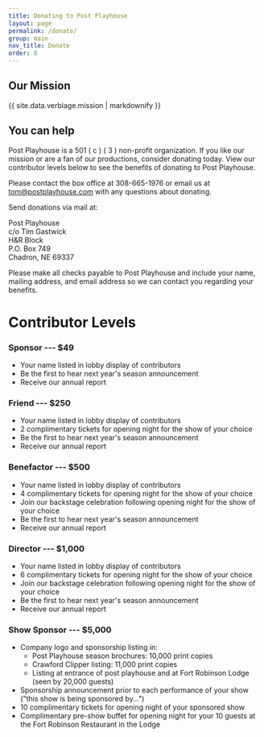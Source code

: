 ```yaml
---
title: Donating to Post Playhouse
layout: page
permalink: /donate/
group: main
nav_title: Donate
order: 8
---
```


## Our Mission

<div class="call-out">
  {{ site.data.verbiage.mission | markdownify }}
</div>

## You can help

Post Playhouse is a 501 ( c ) ( 3 ) non-profit organization. If you like our mission or are a fan of our productions, consider donating today. View our contributor levels below to see the benefits of donating to Post Playhouse.

Please contact the box office at 308-665-1976 or email us at [tom@postplayhouse.com](mailto:tom@postplayhouse.com) with any questions about donating.

Send donations via mail at:

Post Playhouse  
c/o Tim Gastwick  
H&R Block  
P.O. Box 749  
Chadron, NE 69337

Please make all checks payable to Post Playhouse and include your name, mailing address, and email address so we can contact you regarding your benefits.

# Contributor Levels

### Sponsor --- $49

- Your name listed in lobby display of contributors
- Be the first to hear next year's season announcement
- Receive our annual report

### Friend --- $250

- Your name listed in lobby display of contributors
- 2 complimentary tickets for opening night for the show of your choice
- Be the first to hear next year's season announcement
- Receive our annual report

### Benefactor --- $500

- Your name listed in lobby display of contributors
- 4 complimentary tickets for opening night for the show of your choice
- Join our backstage celebration following opening night for the show of your choice
- Be the first to hear next year's season announcement
- Receive our annual report

### Director --- $1,000

- Your name listed in lobby display of contributors
- 6 complimentary tickets for opening night for the show of your choice
- Join our backstage celebration following opening night for the show of your choice
- Be the first to hear next year's season announcement
- Receive our annual report

### Show Sponsor --- $5,000

- Company logo and sponsorship listing in:
  - Post Playhouse season brochures: 10,000 print copies
  - Crawford Clipper listing: 11,000 print copies
  - Listing at entrance of post playhouse and at Fort Robinson Lodge (seen by 20,000 guests)
- Sponsorship announcement prior to each performance of your show ("this show is being sponsored by...")
- 10 complimentary tickets for opening night of your sponsored show
- Complimentary pre-show buffet for opening night for your 10 guests at the Fort Robinson Restaurant in the Lodge
